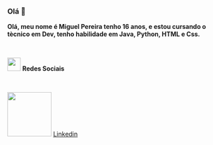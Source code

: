 ### Olá 👋

**Olá, meu nome é Miguel Pereira tenho 16 anos, e estou cursando o tècnico em Dev, tenho habilidade em Java, Python, HTML e Css.**

<br>


<img src="https://github.com/Miguel1DM/Folder/blob/main/img/internet.png" width = "30px" > **Redes Sociais**

<br>

<img src="https://github.com/Miguel1DM/Folder/blob/main/img/linkedin2.0.png" width = "100px" > [Linkedin](https://www.linkedin.com/in/miguelpsneto)
